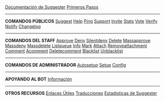 [Documentación de Suggester](es/)
[Primeros Pasos](es/getting-started.md)

---

**COMANDOS PÚBLICOS**
[Suggest](es/all/suggest.md)
[Help](es/all/help.md)
[Ping](es/all/ping.md)
[Support](es/all/support.md)
[Invite](es/all/invite.md)
[Stats](es/all/stats.md)
[Vote](es/all/vote.md)
[Verify](es/all/verify.md)
[Notify](es/all/notify.md)
[Changelog](es/all/changelog.md)

---

**COMANDOS DEL STAFF**
[Approve](es/staff/approve.md)
[Deny](es/staff/deny.md)
[Silentdeny](es/staff/silentdeny.md)
[Delete](es/staff/delete.md)
[Massapprove](es/staff/massapprove.md)
[Massdeny](es/staff/massdeny.md)
[Massdelete](es/staff/massdelete.md)
[Listqueue](es/staff/listqueue.md)
[Info](es/staff/info.md)
[Mark](es/staff/mark.md)
[Attach](es/staff/attach.md)
[Removeattachment](es/staff/removeattachment.md)
[Comment](es/staff/comment.md)
[Acomment](es/staff/acomment.md)
[Deletecomment](es/staff/deletecomment.md)
[Blacklist](es/staff/blacklist.md)
[Unblacklist](es/staff/unblacklist.md)

---

**COMANDOS DE ADMINISTRADOR**
[Autosetup](es/admin/autosetup.md)
[Setup](es/admin/setup.md)
[Config](es/admin/config.md)

---

**APOYANDO AL BOT**
[Información](es/supporting/info.md)

---

**OTROS RECURSOS**
[Enlaces Útiles](es/usefullinks.md)
[Traducciones](es/translation.md)
[Estadísticas de Suggester](es/botstats.md)

